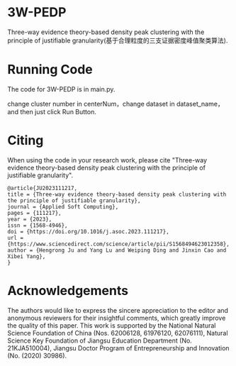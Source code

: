 # 3W-PEDP
Three-way evidence theory-based density peak clustering with the principle of justifiable granularity(基于合理粒度的三支证据密度峰值聚类算法).
# Running Code
The code for 3W-PEDP is in main.py.

change cluster number in centerNum，change dataset in dataset_name， and then just click Run Button.

# Citing

When using the code in your research work, please cite "Three-way evidence theory-based density peak clustering with the principle of justifiable granularity".
````
@article{JU2023111217,
title = {Three-way evidence theory-based density peak clustering with the principle of justifiable granularity},
journal = {Applied Soft Computing},
pages = {111217},
year = {2023},
issn = {1568-4946},
doi = {https://doi.org/10.1016/j.asoc.2023.111217},
url = {https://www.sciencedirect.com/science/article/pii/S1568494623012358},
author = {Hengrong Ju and Yang Lu and Weiping Ding and Jinxin Cao and Xibei Yang},
}
````

# Acknowledgements
The authors would like to express the sincere appreciation to the editor and anonymous reviewers for their insightful comments, which greatly improve the quality of this paper. This work is supported by the National Natural Science Foundation of China (Nos. 62006128, 61976120, 62076111), Natural Science Key Foundation of Jiangsu Education Department (No. 21KJA510004), Jiangsu Doctor Program of Entrepreneurship and Innovation (No. (2020) 30986).
